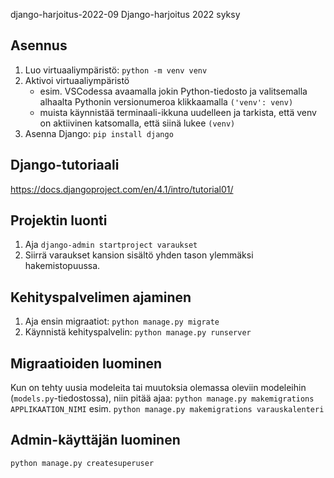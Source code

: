 django-harjoitus-2022-09
Django-harjoitus 2022 syksy

## Asennus

1. Luo virtuaaliympäristö: `python -m venv venv`
2. Aktivoi virtuaaliympäristö
   - esim. VSCodessa avaamalla jokin Python-tiedosto ja valitsemalla
     alhaalta Pythonin versionumeroa klikkaamalla `('venv': venv)`
   - muista käynnistää terminaali-ikkuna uudelleen ja tarkista, että
     venv on aktiivinen katsomalla, että siinä lukee `(venv)`
3. Asenna Django: `pip install django`

## Django-tutoriaali

https://docs.djangoproject.com/en/4.1/intro/tutorial01/

## Projektin luonti

1. Aja `django-admin startproject varaukset`
2. Siirrä varaukset kansion sisältö yhden tason ylemmäksi
   hakemistopuussa.

## Kehityspalvelimen ajaminen

1. Aja ensin migraatiot: `python manage.py migrate`
2. Käynnistä kehityspalvelin: `python manage.py runserver`

## Migraatioiden luominen

Kun on tehty uusia modeleita tai muutoksia olemassa oleviin modeleihin
(`models.py`-tiedostossa), niin pitää ajaa:
`python manage.py makemigrations APPLIKAATION_NIMI` esim.
`python manage.py makemigrations varauskalenteri`


## Admin-käyttäjän luominen

`python manage.py createsuperuser`
